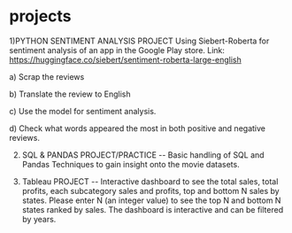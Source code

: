 # projects

1)PYTHON SENTIMENT ANALYSIS PROJECT
Using Siebert-Roberta for sentiment analysis of an app in the Google Play store. Link: https://huggingface.co/siebert/sentiment-roberta-large-english 

a) Scrap the reviews

b) Translate the review to English 

c) Use the model for sentiment analysis.

d) Check what words appeared the most in both positive and negative reviews. 



2) SQL & PANDAS PROJECT/PRACTICE
-- Basic handling of SQL and Pandas Techniques to gain insight onto the movie datasets.

3) Tableau PROJECT
-- Interactive dashboard to see the total sales, total profits, each subcategory sales and profits, top and bottom N sales by states.
   Please enter N (an integer value) to see the top N and bottom N states ranked by sales. 
   The dashboard is interactive and can be filtered by years.

